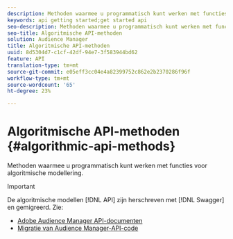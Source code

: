 ```yaml
---
description: Methoden waarmee u programmatisch kunt werken met functies voor algoritmische modellering.
keywords: api getting started;get started api
seo-description: Methoden waarmee u programmatisch kunt werken met functies voor algoritmische modellering.
seo-title: Algoritmische API-methoden
solution: Audience Manager
title: Algoritmische API-methoden
uuid: 8d5304d7-c1cf-42df-94e7-3f583944bd62
feature: API
translation-type: tm+mt
source-git-commit: e05eff3cc04e4a82399752c862e2b2370286f96f
workflow-type: tm+mt
source-wordcount: '65'
ht-degree: 23%

---
```



# Algoritmische API-methoden {#algorithmic-api-methods}

Methoden waarmee u programmatisch kunt werken met functies voor algoritmische modellering.

>[!IMPORTANT]
>
>De algoritmische modellen [!DNL API] zijn herschreven met [!DNL Swagger] en gemigreerd. Zie:
>
>* [Adobe Audience Manager API-documenten](https://bank.demdex.com/portal/swagger/index.html)
>* [Migratie van Audience Manager-API-code](../../api/api-swagger-migration.md)